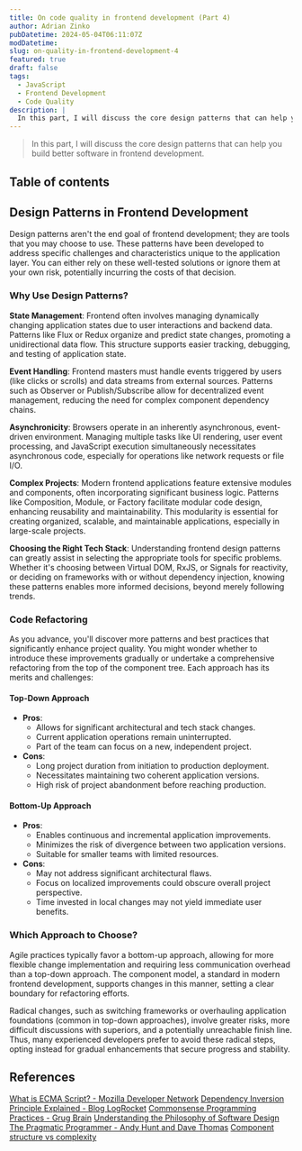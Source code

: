 ```yaml
---
title: On code quality in frontend development (Part 4)
author: Adrian Zinko
pubDatetime: 2024-05-04T06:11:07Z
modDatetime:
slug: on-quality-in-frontend-development-4
featured: true
draft: false
tags:
  - JavaScript
  - Frontend Development
  - Code Quality
description: |
  In this part, I will discuss the core design patterns that can help you build better software in frontend development.
---
```


> In this part, I will discuss the core design patterns that can help you build better software in frontend development.

## Table of contents

## Design Patterns in Frontend Development

Design patterns aren't the end goal of frontend development; they are tools that you may choose to use. These patterns have been developed to address specific challenges and characteristics unique to the application layer. You can either rely on these well-tested solutions or ignore them at your own risk, potentially incurring the costs of that decision.

### Why Use Design Patterns?

**State Management**: Frontend often involves managing dynamically changing application states due to user interactions and backend data. Patterns like Flux or Redux organize and predict state changes, promoting a unidirectional data flow. This structure supports easier tracking, debugging, and testing of application state.

**Event Handling**: Frontend masters must handle events triggered by users (like clicks or scrolls) and data streams from external sources. Patterns such as Observer or Publish/Subscribe allow for decentralized event management, reducing the need for complex component dependency chains.

**Asynchronicity**: Browsers operate in an inherently asynchronous, event-driven environment. Managing multiple tasks like UI rendering, user event processing, and JavaScript execution simultaneously necessitates asynchronous code, especially for operations like network requests or file I/O.

**Complex Projects**: Modern frontend applications feature extensive modules and components, often incorporating significant business logic. Patterns like Composition, Module, or Factory facilitate modular code design, enhancing reusability and maintainability. This modularity is essential for creating organized, scalable, and maintainable applications, especially in large-scale projects.

**Choosing the Right Tech Stack**: Understanding frontend design patterns can greatly assist in selecting the appropriate tools for specific problems. Whether it's choosing between Virtual DOM, RxJS, or Signals for reactivity, or deciding on frameworks with or without dependency injection, knowing these patterns enables more informed decisions, beyond merely following trends.

### Code Refactoring

As you advance, you'll discover more patterns and best practices that significantly enhance project quality. You might wonder whether to introduce these improvements gradually or undertake a comprehensive refactoring from the top of the component tree. Each approach has its merits and challenges:

#### Top-Down Approach

- **Pros**:
  - Allows for significant architectural and tech stack changes.
  - Current application operations remain uninterrupted.
  - Part of the team can focus on a new, independent project.
- **Cons**:
  - Long project duration from initiation to production deployment.
  - Necessitates maintaining two coherent application versions.
  - High risk of project abandonment before reaching production.

#### Bottom-Up Approach

- **Pros**:
  - Enables continuous and incremental application improvements.
  - Minimizes the risk of divergence between two application versions.
  - Suitable for smaller teams with limited resources.
- **Cons**:
  - May not address significant architectural flaws.
  - Focus on localized improvements could obscure overall project perspective.
  - Time invested in local changes may not yield immediate user benefits.

### Which Approach to Choose?

Agile practices typically favor a bottom-up approach, allowing for more flexible change implementation and requiring less communication overhead than a top-down approach. The component model, a standard in modern frontend development, supports changes in this manner, setting a clear boundary for refactoring efforts.

Radical changes, such as switching frameworks or overhauling application foundations (common in top-down approaches), involve greater risks, more difficult discussions with superiors, and a potentially unreachable finish line. Thus, many experienced developers prefer to avoid these radical steps, opting instead for gradual enhancements that secure progress and stability.

## References

[What is ECMA Script? - Mozilla Developer Network](https://developer.mozilla.org/en-US/docs/Web/JavaScript/JavaScript_technologies_overview)
[Dependency Inversion Principle Explained - Blog LogRocket](https://blog.logrocket.com/dependency-inversion-principle-typescript/)
[Commonsense Programming Practices - Grug Brain](https://grugbrain.dev/)
[Understanding the Philosophy of Software Design](https://lubimyczytac.pl/ksiazka/4902573/a-philosophy-of-software-design)
[The Pragmatic Programmer - Andy Hunt and Dave Thomas](https://www.amazon.com/Pragmatic-Programmer-Journeyman-Master/dp/020161622X)
[Component structure vs complexity](https://epicreact.dev/one-react-mistake-thats-slowing-you-down/)
